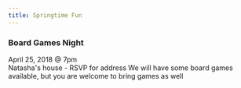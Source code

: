 ```yaml
---
title: Springtime Fun
---
```


### Board Games Night  

April 25, 2018 @ 7pm  
Natasha's house - RSVP for address
We will have some board games available, but you are welcome to bring games as well